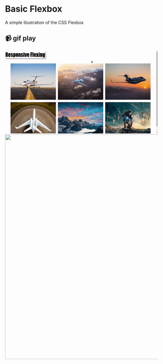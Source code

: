 # Basic Flexbox

A simple illustration of the CSS Flexbox

## 📹 gif play

<img src ="gifs/webb.gif" width="600" height="274">

<img src ="gifs/mbile.gif" width="600" height="738">
